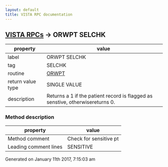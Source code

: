 ```yaml
---
layout: default
title: VISTA RPC documentation
---
```




## [VISTA RPCs](TableOfContent.md) &#8594; ORWPT SELCHK 

 property | value 
--- | --- 
 label | ORWPT SELCHK
 tag | SELCHK
 routine | [ORWPT](http://code.osehra.org/dox/Routine_ORWPT_source.html)
 return value type | SINGLE VALUE
 description | Returns a 1 if the patient record is flagged as senstive, otherwisereturns 0.


### Method description

 property | value 
--- | --- 
 Method comment | Check for sensitive pt
 Leading comment lines | SENSITIVE




 Generated on January 11th 2017, 7:15:03 am